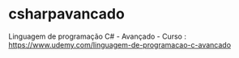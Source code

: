 # csharpavancado
Linguagem de programação C# - Avançado - Curso : https://www.udemy.com/linguagem-de-programacao-c-avancado

